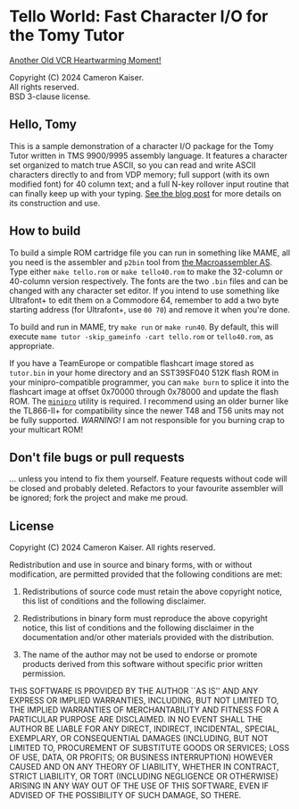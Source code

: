 # Tello World: Fast Character I/O for the Tomy Tutor

[Another Old VCR Heartwarming Moment!](https://oldvcr.blogspot.com/2024/03/after-41-years-my-first-assembly.html)

Copyright (C) 2024 Cameron Kaiser.  
All rights reserved.  
BSD 3-clause license.

## Hello, Tomy

This is a sample demonstration of a character I/O package for the Tomy Tutor written in TMS 9900/9995 assembly language. It features a character set organized to match true ASCII, so you can read and write ASCII characters directly to and from VDP memory; full support (with its own modified font) for 40 column text; and a full N-key rollover input routine that can finally keep up with your typing. [See the blog post](https://oldvcr.blogspot.com/2024/03/after-41-years-my-first-assembly.html) for more details on its construction and use.

## How to build

To build a simple ROM cartridge file you can run in something like MAME, all you need is the assembler and `p2bin` tool from [the Macroassembler AS](http://john.ccac.rwth-aachen.de:8000/as/). Type either `make tello.rom` or `make tello40.rom` to make the 32-column or 40-column version respectively. The fonts are the two `.bin` files and can be changed with any character set editor. If you intend to use something like Ultrafont+ to edit them on a Commodore 64, remember to add a two byte starting address (for Ultrafont+, use `00 70`) and remove it when you're done.

To build and run in MAME, try `make run` or `make run40`. By default, this will execute `mame tutor -skip_gameinfo -cart tello.rom` or `tello40.rom`, as appropriate.

If you have a TeamEurope or compatible flashcart image stored as `tutor.bin` in your home directory and an SST39SF040 512K flash ROM in your minipro-compatible programmer, you can `make burn` to splice it into the flashcart image at offset 0x70000 through 0x78000 and update the flash ROM. The [`minipro`](https://gitlab.com/DavidGriffith/minipro) utility is required. I recommend using an older burner like the TL866-II+ for compatibility since the newer T48 and T56 units may not be fully supported. *WARNING!* I am not responsible for you burning crap to your multicart ROM!

## Don't file bugs or pull requests

... unless you intend to fix them yourself. Feature requests without code will be closed and probably deleted. Refactors to your favourite assembler will be ignored; fork the project and make me proud.

## License

Copyright (C) 2024 Cameron Kaiser. All rights reserved.

Redistribution and use in source and binary forms, with or without
modification, are permitted provided that the following conditions are met:

1. Redistributions of source code must retain the above copyright notice, this list of conditions and the following disclaimer. 

2. Redistributions in binary form must reproduce the above copyright notice, this list of conditions and the following disclaimer in the documentation and/or other materials provided with the distribution.

3. The name of the author may not be used to endorse or promote products derived from this software without specific prior written permission.

THIS SOFTWARE IS PROVIDED BY THE AUTHOR ``AS IS'' AND ANY EXPRESS OR IMPLIED WARRANTIES, INCLUDING, BUT NOT LIMITED TO, THE IMPLIED WARRANTIES OF MERCHANTABILITY AND FITNESS FOR A PARTICULAR PURPOSE ARE DISCLAIMED. IN NO EVENT SHALL THE AUTHOR BE LIABLE FOR ANY DIRECT, INDIRECT, INCIDENTAL, SPECIAL, EXEMPLARY, OR CONSEQUENTIAL DAMAGES (INCLUDING, BUT NOT LIMITED TO, PROCUREMENT OF SUBSTITUTE GOODS OR SERVICES; LOSS OF USE, DATA, OR PROFITS; OR BUSINESS INTERRUPTION) HOWEVER CAUSED AND ON ANY THEORY OF LIABILITY, WHETHER IN CONTRACT, STRICT LIABILITY, OR TORT (INCLUDING NEGLIGENCE OR OTHERWISE) ARISING IN ANY WAY OUT OF THE USE OF THIS SOFTWARE, EVEN IF ADVISED OF THE POSSIBILITY OF SUCH DAMAGE, SO THERE.

